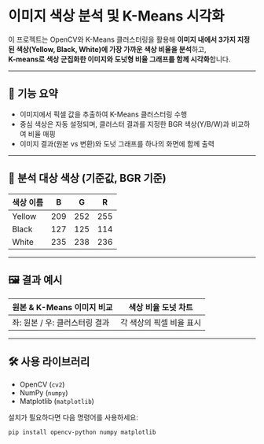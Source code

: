 # 이미지 색상 분석 및 K-Means 시각화

이 프로젝트는 OpenCV와 K-Means 클러스터링을 활용해 **이미지 내에서 3가지 지정된 색상(Yellow, Black, White)에 가장 가까운 색상 비율을 분석**하고,  
**K-means로 색상 군집화한 이미지와 도넛형 비율 그래프를 함께 시각화**합니다.

---

## 📌 기능 요약

- 이미지에서 픽셀 값을 추출하여 K-Means 클러스터링 수행
- 중심 색상은 자동 설정되며, 클러스터 결과를 지정한 BGR 색상(Y/B/W)과 비교하여 비율 매핑
- 이미지 결과(원본 vs 변환)와 도넛 그래프를 하나의 화면에 함께 출력

---

## 🎯 분석 대상 색상 (기준값, BGR 기준)

| 색상 이름 | B   | G   | R   |
|-----------|-----|-----|-----|
| Yellow    | 209 | 252 | 255 |
| Black     | 127 | 125 | 114 |
| White     | 235 | 238 | 236 |

---

## 🖼️ 결과 예시

| 원본 & K-Means 이미지 비교 | 색상 비율 도넛 차트 |
|---------------------------|---------------------|
| 좌: 원본 / 우: 클러스터링 결과 | 각 색상의 픽셀 비율 표시 |

---

## 🛠️ 사용 라이브러리

- OpenCV (`cv2`)
- NumPy (`numpy`)
- Matplotlib (`matplotlib`)

설치가 필요하다면 다음 명령어를 사용하세요:

```bash
pip install opencv-python numpy matplotlib
